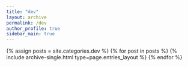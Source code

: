 ```yaml
---
title: "dev"
layout: archive
permalink: /dev
author_profile: true
sidebar_main: true
---
```


{% assign posts = site.categories.dev %}
{% for post in posts %} {% include archive-single.html type=page.entries_layout %} {% endfor %}